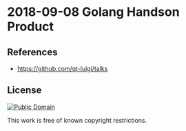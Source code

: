 # 2018-09-08 Golang Handson Product

## References

- https://github.com/qt-luigi/talks

## License

[![Public Domain](http://i.creativecommons.org/p/mark/1.0/88x31.png)](http://creativecommons.org/publicdomain/mark/1.0/ "license")

This work is free of known copyright restrictions.

